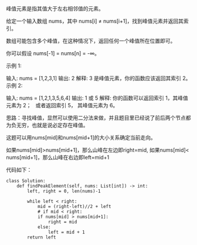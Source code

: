 峰值元素是指其值大于左右相邻值的元素。

给定一个输入数组 nums，其中 nums[i] ≠ nums[i+1]，找到峰值元素并返回其索引。

数组可能包含多个峰值，在这种情况下，返回任何一个峰值所在位置即可。

你可以假设 nums[-1] = nums[n] = -∞。

示例 1:

输入: nums = [1,2,3,1]
输出: 2
解释: 3 是峰值元素，你的函数应该返回其索引 2。
示例 2:

输入: nums = [1,2,1,3,5,6,4]
输出: 1 或 5 
解释: 你的函数可以返回索引 1，其峰值元素为 2；
     或者返回索引 5， 其峰值元素为 6。



思路：寻找峰值，显然可以使用二分法来做，并且题目里已经说了前后两个节点都为负无穷，也就是说必定存在峰值。

这题可以用nums[mid]和nums[mid+1]的大小关系确定当前走向。

如果nums[mid]>nums[mid+1]，那么山峰在左边即right=mid,
如果nums[mid]< nums[mid+1]，那么山峰在右边即left=mid+1

代码如下：
```
class Solution:
    def findPeakElement(self, nums: List[int]) -> int:
        left, right = 0, len(nums)-1

        while left < right:
            mid = (right-left)//2 + left
            # if mid < right:
            if nums[mid] > nums[mid+1]:
                right = mid
            else:
                left = mid + 1
        return left
```